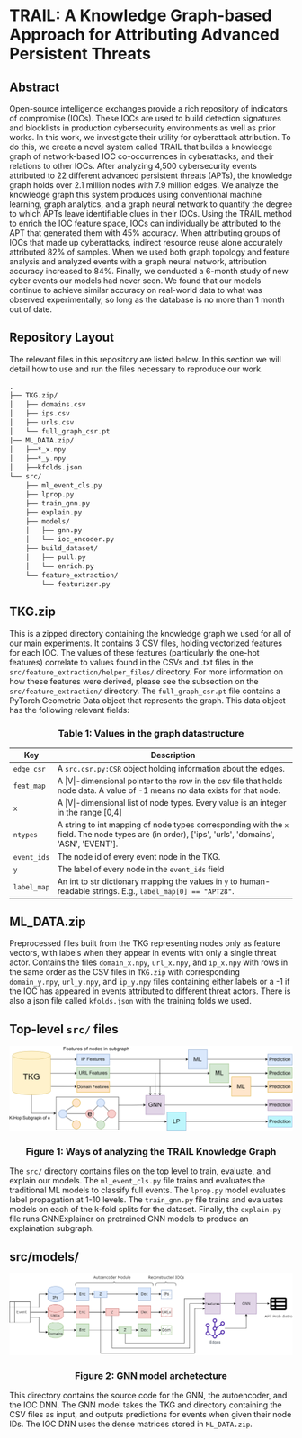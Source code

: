 # TRAIL: A Knowledge Graph-based Approach for Attributing Advanced Persistent Threats

## Abstract

Open-source intelligence exchanges provide a rich repository of indicators of compromise (IOCs).
These IOCs are used to build detection signatures and blocklists in production cybersecurity environments as well as prior works.
In this work, we investigate their utility for cyberattack attribution.
To do this, we create a novel system called TRAIL that builds a knowledge graph of network-based IOC co-occurrences in cyberattacks, and their relations to other IOCs.
After analyzing 4,500 cybersecurity events attributed to 22 different advanced persistent threats (APTs), the knowledge graph holds over 2.1 million nodes with 7.9 million edges.
We analyze the knowledge graph this system produces using conventional machine learning, graph analytics, and a graph neural network to quantify the degree to which APTs leave identifiable clues in their IOCs.
Using the TRAIL method to enrich the IOC feature space, IOCs can individually be attributed to the APT that generated them with 45% accuracy.
When attributing groups of IOCs that made up cyberattacks, indirect resource reuse alone accurately attributed 82% of samples.
When we used both graph topology and feature analysis and analyzed events with a graph neural network, attribution accuracy increased to 84%.
Finally, we conducted a 6-month study of new cyber events our models had never seen.
We found that our models continue to achieve similar accuracy on real-world data to what was observed experimentally, so long as the database is no more than 1 month out of date.

## Repository Layout
The relevant files in this repository are listed below. In this section we will detail how to use and run the files necessary to reproduce our work.

```
.
├── TKG.zip/
│   ├── domains.csv
│   ├── ips.csv
│   ├── urls.csv
│   └── full_graph_csr.pt
|── ML_DATA.zip/
│   ├──*_x.npy
│   ├──*_y.npy
│   ├──kfolds.json
└── src/
    ├── ml_event_cls.py
    ├── lprop.py
    ├── train_gnn.py
    ├── explain.py
    ├── models/
    │   ├── gnn.py
    │   └── ioc_encoder.py
    ├── build_dataset/
    │   ├── pull.py
    │   └── enrich.py
    └── feature_extraction/
        └── featurizer.py
```

## TKG.zip
This is a zipped directory containing the knowledge graph we used for all of our main experiments. It contains 3 CSV files, holding vectorized features for each IOC. The values of these features (particularly the one-hot features) correlate to values found in the CSVs and .txt files in the `src/feature_extraction/helper_files/` directory. For more information on how these features were derived, please see the subsection on the `src/feature_extraction/` directory. The `full_graph_csr.pt` file contains a PyTorch Geometric Data object that represents the graph. This data object has the following relevant fields:

<h3 align="center">Table 1: Values in the graph datastructure</h3>

| Key         | Description                                                                                                                                        |
|-------------|----------------------------------------------------------------------------------------------------------------------------------------------------|
| `edge_csr`  | A `src.csr.py:CSR` object holding information about the edges.                                                                                     |
| `feat_map`  | A \|V\|-dimensional pointer to the row in the csv file that holds node data. A value of -1 means no data exists for that node.                     |
| `x`         | A \|V\|-dimensional list of node types. Every value is an integer in the range [0,4]                                                               |
| `ntypes`    | A string to int mapping of node types corresponding with the `x` field. The node types are (in order), ['ips', 'urls', 'domains', 'ASN', 'EVENT']. |
| `event_ids` | The node id of every event node in the TKG.                                                                                                        |
| `y`         | The label of every node in the `event_ids` field                                                                                                   |
| `label_map` | An int to str dictionary mapping the values in `y` to human-readable strings. E.g., `label_map[0] == "APT28"`.                                     |

## ML_DATA.zip 
Preprocessed files built from the TKG representing nodes only as feature vectors, with labels when they appear in events with only a single threat actor. Contains the files `domain_x.npy`, `url_x.npy`, and `ip_x.npy` with rows in the same order as the CSV files in `TKG.zip` with corresponding `domain_y.npy`, `url_y.npy`, and `ip_y.npy` files containing either labels or a -1 if the IOC has appeared in events attributed to different threat actors. There is also a json file called `kfolds.json` with the training folds we used.

## Top-level `src/` files


<img src="./img/ways_of_predicting.png" style="background-color:white;">
<h3 align="center">Figure 1: Ways of analyzing the TRAIL Knowledge Graph</h3>

The `src/` directory contains files on the top level to train, evaluate, and explain our models. The `ml_event_cls.py` file trains and evaluates the traditional ML models to classify full events. The `lprop.py` model evaluates label propagation at 1-10 levels. The `train_gnn.py` file trains and evaluates models on each of the k-fold splits for the dataset. Finally, the `explain.py` file runs GNNExplainer on pretrained GNN models to produce an explaination subgraph.


## src/models/

<img src="./img/IOC_GNN-arch.png" style="background-color:white;">
<h3 align="center">Figure 2: GNN model archetecture</h3>

This directory contains the source code for the GNN, the autoencoder, and the IOC DNN. The GNN model takes the TKG and directory containing the CSV files as input, and outputs predictions for events when given their node IDs. The IOC DNN uses the dense matrices stored in `ML_DATA.zip`.